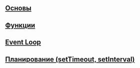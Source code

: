 ## [Основы](/js/js_base)

## [Функции](/js/js_functions)

## [Event Loop](/js/js_event-loop)

## [Планирование (setTimeout, setInterval)](/js/js_set-timeout)

